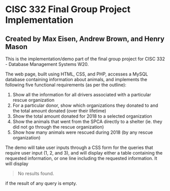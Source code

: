 # CISC 332 Final Group Project Implementation
## Created by Max Eisen, Andrew Brown, and Henry Mason

This is the implementation/demo part of the final group project for CISC 332 - Database Management Systems W20.

The web page, built using HTML, CSS, and PHP, accesses a MySQL database containing information about animals, and implements the following five functional requirements (as per the outline):

1. Show all the information for all drivers associated with a particular rescue organization
2. For a particular donor, show which organizations they donated to and the total amount donated (over their lifetime)
3. Show the total amount donated for 2018 to a selected organization
4. Show the animals that went from the SPCA directly to a shelter (ie. they did not go through the rescue organization)
5. Show how many animals were rescued during 2018 (by any rescue organization)

The demo will take user inputs through a CSS form for the queries that require user input (1, 2, and 3), and will display either a table containing the requested information, or one line including the requested information. It will display

>No results found.

if the result of any query is empty.